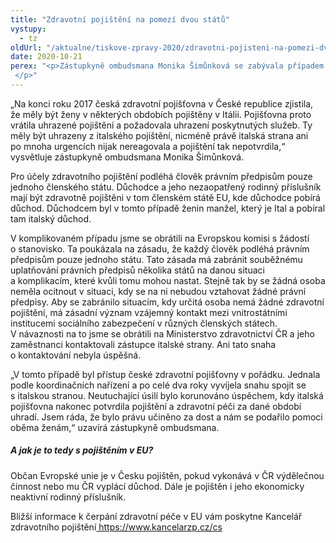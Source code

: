 ```yaml
---
title: "Zdravotní pojištění na pomezí dvou států"
vystupy:
  - tz
oldUrl: "/aktualne/tiskove-zpravy-2020/zdravotni-pojisteni-na-pomezi-dvou-statu"
date: 2020-10-21
perex: "<p>Zástupkyně ombudsmana Monika Šimůnková se zabývala případem ženy, jež si platila pojištění jako samoplátce. Jednoho dne jí pojišťovna platby vrátila a oznámila, že dluží za poskytnuté zdravotní služby za sebe a svou dceru téměř 100 tisíc korun. Tak se začal odvíjet dvouletý absurdní příběh, který se podařilo dovést ke šťastnému konci. Manžel české občanky je totiž Ital a pobírá italský důchod. V obdobích, kdy žena neměla žádný příjem, se na ni a její nezletilou dceru v souladu s koordinačními nařízeními EU vztahovalo italské zdravotní pojištění a žena tedy neměla platit pojištění v České republice. Italská pojišťovna však nekomunikovala a žena i její dcera se ocitly v pasti. </p>"
---
```


<!-- imported from the old website -->

<p>„Na konci roku 2017 česká zdravotní pojišťovna v České republice zjistila, že měly být ženy v některých obdobích pojištěny v Itálii. Pojišťovna proto vrátila uhrazené pojištění a požadovala uhrazení poskytnutých služeb. Ty měly být uhrazeny z italského pojištění, nicméně právě italská strana ani po mnoha urgencích nijak nereagovala a pojištění tak nepotvrdila,“ vysvětluje zástupkyně ombudsmana Monika Šimůnková. </p><p>Pro účely zdravotního pojištění podléhá člověk právním předpisům pouze jednoho členského státu. Důchodce a jeho nezaopatřený rodinný příslušník mají být zdravotně pojištěni v tom členském státě EU, kde důchodce pobírá důchod. Důchodcem byl v tomto případě ženin manžel, který je Ital a pobíral tam italský důchod. </p><p>V komplikovaném případu jsme se obrátili na Evropskou komisi s žádostí o stanovisko. Ta poukázala na zásadu, že každý člověk podléhá právním předpisům pouze jednoho státu. Tato zásada má zabránit souběžnému uplatňování právních předpisů několika států na danou situaci a komplikacím, které kvůli tomu mohou nastat. Stejně tak by se žádná osoba neměla ocitnout v situaci, kdy se na ni nebudou vztahovat žádné právní předpisy. Aby se zabránilo situacím, kdy určitá osoba nemá žádné zdravotní pojištění, má zásadní význam vzájemný kontakt mezi vnitrostátními institucemi sociálního zabezpečení v různých členských státech. V návaznosti na to jsme se obrátili na Ministerstvo zdravotnictví ČR a jeho zaměstnanci kontaktovali zástupce italské strany. Ani tato snaha o kontaktování nebyla úspěšná.</p><p>„V tomto případě byl přístup české zdravotní pojišťovny v pořádku. Jednala podle koordinačních nařízení a po celé dva roky vyvíjela snahu spojit se s italskou stranou. Neutuchající úsilí bylo korunováno úspěchem, kdy italská pojišťovna nakonec potvrdila pojištění a zdravotní péči za dané období uhradí. Jsem ráda, že bylo právu učiněno za dost a nám se podařilo pomoci oběma ženám,“ uzavírá zástupkyně ombudsmana. </p><h5>A jak je to tedy s pojištěním v EU?</h5><p>Občan Evropské unie je v Česku pojištěn, pokud vykonává v ČR výdělečnou činnost nebo mu ČR vyplácí důchod. Dále je pojištěn i jeho ekonomicky neaktivní rodinný příslušník. </p>Bližší informace k čerpání zdravotní péče v EU vám poskytne Kancelář zdravotního pojištění<a href="https://www.kancelarzp.cz/cs" target="_blank"> https://www.kancelarzp.cz/cs</a>
